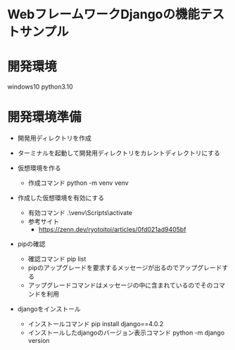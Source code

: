 # WebフレームワークDjangoの機能テストサンプル

# 開発環境
windows10
python3.10

# 開発環境準備
- 開発用ディレクトリを作成
- ターミナルを起動して開発用ディレクトリをカレントディレクトリにする
- 仮想環境を作る
    - 作成コマンド
        python -m venv venv
- 作成した仮想環境を有効にする
    - 有効コマンド
        .\venv\Scripts\activate 
    - 参考サイト
        - https://zenn.dev/ryotoitoi/articles/0fd021ad9405bf
- pipの確認
    - 確認コマンド
        pip list
    - pipのアップグレードを要求するメッセージが出るのでアップグレードする
    - アップグレードコマンドはメッセージの中に含まれているのでそのコマンドを利用
    
- djangoをインストール
    - インストールコマンド
        pip install django==4.0.2
    - インストールしたdjangoのバージョン表示コマンド
        python -m django version


